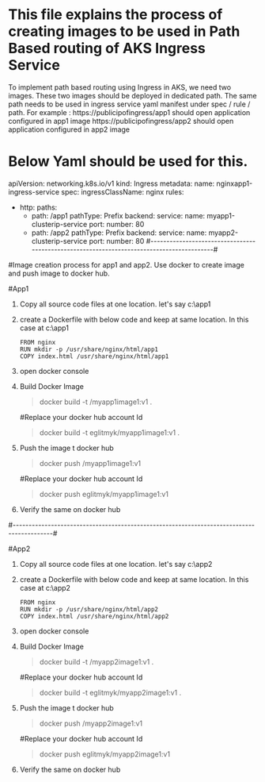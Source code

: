 # This file explains the process of creating images to be used in Path Based routing of AKS Ingress Service
To implement path based routing using Ingress in AKS, we need two images. These two images should be deployed in dedicated path.
The same path needs to be used in ingress service yaml manifest under spec / rule / path. 
For example :
https://publicipofingress/app1 should open application configured in app1 image
https://publicipofingress/app2 should open application configured in app2 image
 # Below Yaml should be used for this.
apiVersion: networking.k8s.io/v1
kind: Ingress
metadata:
  name: nginxapp1-ingress-service
spec:
  ingressClassName: nginx
  rules:
  - http:
      paths:
      - path: /app1
        pathType: Prefix
        backend:
          service:
            name: myapp1-clusterip-service
            port:
              number: 80
      - path: /app2
        pathType: Prefix
        backend:
          service:
            name: myapp2-clusterip-service
            port:
              number: 80
#------------------------------------------------------------------------------------------#

#Image creation process for app1 and app2. 
Use docker to create image and push image to docker hub.

#App1

1.	Copy all source code files at one location. let's say c:\app1
2.	create a Dockerfile with below code and keep at same location. In this case at c:\app1
		
		FROM nginx
		RUN mkdir -p /usr/share/nginx/html/app1
		COPY index.html /usr/share/nginx/html/app1

3.	open docker console
4. 	Build Docker Image 
	> docker build -t <your-docker-hub-id>/myapp1image1:v1 .

	#Replace your docker hub account Id

	>docker build -t eglitmyk/myapp1image1:v1 .
	
5.	Push the image t docker hub
	
	>docker push <your-docker-hub-id>/myapp1image1:v1
	
	#Replace your docker hub account Id
	
	>docker push eglitmyk/myapp1image1:v1
	
6.	Verify the same on docker hub

#------------------------------------------------------------------------------------------#

#App2

1.	Copy all source code files at one location. let's say c:\app2
2.	create a Dockerfile with below code and keep at same location. In this case at c:\app2
		
		FROM nginx
		RUN mkdir -p /usr/share/nginx/html/app2
		COPY index.html /usr/share/nginx/html/app2

3.	open docker console
4. 	Build Docker Image 
	> docker build -t <your-docker-hub-id>/myapp2image1:v1 .

	#Replace your docker hub account Id

	>docker build -t eglitmyk/myapp2image1:v1 .
	
5.	Push the image t docker hub
	
	>docker push <your-docker-hub-id>/myapp2image1:v1
	
	#Replace your docker hub account Id
	
	>docker push eglitmyk/myapp2image1:v1
	
6.	Verify the same on docker hub